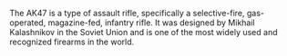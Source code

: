 The AK47 is a type of assault rifle, specifically a selective-fire, gas-operated, magazine-fed, infantry rifle. It was designed by Mikhail Kalashnikov in the Soviet Union and is one of the most widely used and recognized firearms in the world.